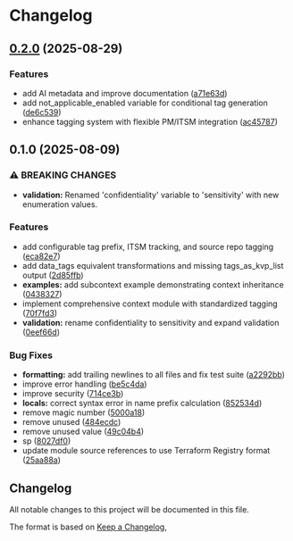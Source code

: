 # Changelog

## [0.2.0](https://github.com/kbrockhoff/terraform-external-context/compare/v0.1.0...v0.2.0) (2025-08-29)


### Features

* add AI metadata and improve documentation ([a71e63d](https://github.com/kbrockhoff/terraform-external-context/commit/a71e63dad056bb21684d14ebde354e738dd05a54))
* add not_applicable_enabled variable for conditional tag generation ([de6c539](https://github.com/kbrockhoff/terraform-external-context/commit/de6c5399734574001254fbe354e00de88c9caeb7))
* enhance tagging system with flexible PM/ITSM integration ([ac45787](https://github.com/kbrockhoff/terraform-external-context/commit/ac45787f55908b7b0a534be6fee0f1c2e72fb5d4))

## 0.1.0 (2025-08-09)


### ⚠ BREAKING CHANGES

* **validation:** Renamed 'confidentiality' variable to 'sensitivity' with new enumeration values.

### Features

* add configurable tag prefix, ITSM tracking, and source repo tagging ([eca82e7](https://github.com/kbrockhoff/terraform-external-context/commit/eca82e7b24a4cbbc2a8da501fdfdcfc0bc3356e6))
* add data_tags equivalent transformations and missing tags_as_kvp_list output ([2d85ffb](https://github.com/kbrockhoff/terraform-external-context/commit/2d85ffb7026acb34b371c49d1074cfefeafc41a6))
* **examples:** add subcontext example demonstrating context inheritance ([0438327](https://github.com/kbrockhoff/terraform-external-context/commit/0438327bd136b5338cf01995bc9f5f04a5798c55))
* implement comprehensive context module with standardized tagging ([70f7fd3](https://github.com/kbrockhoff/terraform-external-context/commit/70f7fd314e38544fb9747d00e0fe99f14222a97b))
* **validation:** rename confidentiality to sensitivity and expand validation ([0eef66d](https://github.com/kbrockhoff/terraform-external-context/commit/0eef66d800851afe4f7edd766503fd544423ef7e))


### Bug Fixes

* **formatting:** add trailing newlines to all files and fix test suite ([a2292bb](https://github.com/kbrockhoff/terraform-external-context/commit/a2292bb4cd117179374a10ba3959c1284fd518fe))
* improve error handling ([be5c4da](https://github.com/kbrockhoff/terraform-external-context/commit/be5c4da41f681c22d70fb36c9f9689f1927d3580))
* improve security ([714ce3b](https://github.com/kbrockhoff/terraform-external-context/commit/714ce3b98f0eb0570b8d96f6a56c8afdaef2e4fa))
* **locals:** correct syntax error in name prefix calculation ([852534d](https://github.com/kbrockhoff/terraform-external-context/commit/852534d90daeafb2e7fb981be5470043c7329daf))
* remove magic number ([5000a18](https://github.com/kbrockhoff/terraform-external-context/commit/5000a184d214363b9b955cffde8fb3ce504dde1c))
* remove unused ([484ecdc](https://github.com/kbrockhoff/terraform-external-context/commit/484ecdc610cc8e227e2db691359c4ac0b29568e7))
* remove unused value ([49c04b4](https://github.com/kbrockhoff/terraform-external-context/commit/49c04b4bd0dfbc99c87e00fc2ad5057d9f20d914))
* sp ([8027df0](https://github.com/kbrockhoff/terraform-external-context/commit/8027df0fe7ee3f395507ca07b96df30e8cf4f6d7))
* update module source references to use Terraform Registry format ([25aa88a](https://github.com/kbrockhoff/terraform-external-context/commit/25aa88a8e6b1236953d6407d09adb28fd5f69c91))

## Changelog
All notable changes to this project will be documented in this file.

The format is based on [Keep a Changelog](https://keepachangelog.com/en/1.0.0/),
